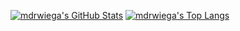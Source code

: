 [![mdrwiega's GitHub Stats](https://github-readme-stats.vercel.app/api?username=mdrwiega&count_private=true&show_icons=true&hide=issues,contribs&theme=dark)](https://github.com/mdrwiega)
[![mdrwiega's Top Langs](https://github-readme-stats.vercel.app/api/top-langs/?username=mdrwiega&layout=compact&theme=dark&langs_count=8)](https://github.com/mdrwiega)


<!--
To inculude all commits in stats: &include_all_commits=true

**mdrwiega/mdrwiega** is a ✨ _special_ ✨ repository because its `README.md` (this file) appears on your GitHub profile.

Here are some ideas to get you started:

- 🔭 I’m currently working on ...
- 🌱 I’m currently learning ...
- 👯 I’m looking to collaborate on ...
- 🤔 I’m looking for help with ...
- 💬 Ask me about ...
- 📫 How to reach me: ...
- 😄 Pronouns: ...
- ⚡ Fun fact: ...
-->
